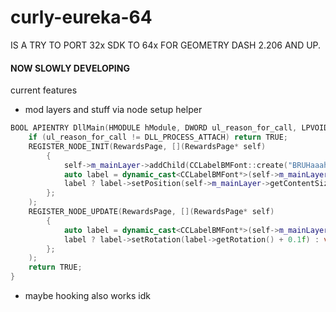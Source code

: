 # curly-eureka-64

IS A TRY TO PORT 32x SDK TO 64x FOR GEOMETRY DASH 2.206 AND UP.

#### NOW SLOWLY DEVELOPING

current features
- mod layers and stuff via node setup helper
```cpp
BOOL APIENTRY DllMain(HMODULE hModule, DWORD ul_reason_for_call, LPVOID lpReserved) {
    if (ul_reason_for_call != DLL_PROCESS_ATTACH) return TRUE;
    REGISTER_NODE_INIT(RewardsPage, [](RewardsPage* self)
        {
            self->m_mainLayer->addChild(CCLabelBMFont::create("BRUHaaahahah\nwat?", "goldFont.fnt"), 10, 724);
            auto label = dynamic_cast<CCLabelBMFont*>(self->m_mainLayer->getChildByTag(724));
            label ? label->setPosition(self->m_mainLayer->getContentSize() / 2) : void();
        };
    );
    REGISTER_NODE_UPDATE(RewardsPage, [](RewardsPage* self)
        {
            auto label = dynamic_cast<CCLabelBMFont*>(self->m_mainLayer->getChildByTag(724));
            label ? label->setRotation(label->getRotation() + 0.1f) : void();
        };
    );
    return TRUE;
}
```
- maybe hooking also works idk
